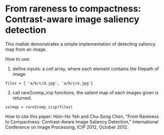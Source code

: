 From rareness to compactness: Contrast-aware image saliency detection
=========================

This matlab demonstrates a simple implementation of detecting saliency map from an image.

How to use:

1. define inputs: a cell array, where each element contains the filepath of image

```
files = { 'a/b/c/d.jpg', 'a/b/c/e.jpg'}
```

2. call rare2comp_icip functions, the salient map of each images given is returned.
```
salmap = rare2comp_icip(files)
```


How to cite this paper:
Hsin-Ho Yeh and Chu-Song Chen, "From Rareness to Compactness: Contrast-Aware Image Saliency Detection," International Conference on Image Processing, ICIP 2012, October 2012.
